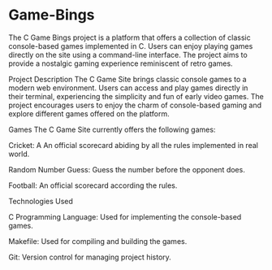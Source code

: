 # Game-Bings

The C Game Bings project is a platform that offers a collection of classic console-based games implemented in C. Users can enjoy playing games directly on the site using a command-line interface. The project aims to provide a nostalgic gaming experience reminiscent of retro games.

Project Description
The C Game Site brings classic console games to a modern web environment. Users can access and play games directly in their terminal, experiencing the simplicity and fun of early video games. The project encourages users to enjoy the charm of console-based gaming and explore different games offered on the platform.

Games
The C Game Site currently offers the following games:

Cricket: A  An official scorecard abiding by all the rules implemented in real world.

Random Number Guess: Guess the number before the opponent does.

Football: An official scorecard according the rules.

Technologies Used

C Programming Language: Used for implementing the console-based games.

Makefile: Used for compiling and building the games.

Git: Version control for managing project history.
